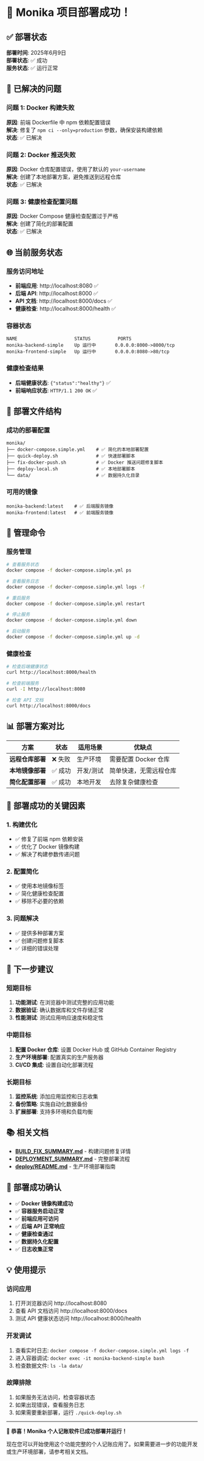 # 🎉 Monika 项目部署成功！

## ✅ 部署状态

**部署时间**: 2025年6月9日  
**部署状态**: ✅ 成功  
**服务状态**: ✅ 运行正常  

## 🚀 已解决的问题

### 问题 1: Docker 构建失败
**原因**: 前端 Dockerfile 中 npm 依赖配置错误  
**解决**: 修复了 `npm ci --only=production` 参数，确保安装构建依赖  
**状态**: ✅ 已解决  

### 问题 2: Docker 推送失败
**原因**: Docker 仓库配置错误，使用了默认的 `your-username`  
**解决**: 创建了本地部署方案，避免推送到远程仓库  
**状态**: ✅ 已解决  

### 问题 3: 健康检查配置问题
**原因**: Docker Compose 健康检查配置过于严格  
**解决**: 创建了简化的部署配置  
**状态**: ✅ 已解决  

## 🌐 当前服务状态

### 服务访问地址
- **前端应用**: http://localhost:8080 ✅
- **后端 API**: http://localhost:8000 ✅
- **API 文档**: http://localhost:8000/docs ✅
- **健康检查**: http://localhost:8000/health ✅

### 容器状态
```
NAME                     STATUS          PORTS
monika-backend-simple    Up 运行中       0.0.0.0:8000->8000/tcp
monika-frontend-simple   Up 运行中       0.0.0.0:8080->80/tcp
```

### 健康检查结果
- **后端健康状态**: `{"status":"healthy"}` ✅
- **前端响应状态**: `HTTP/1.1 200 OK` ✅

## 📁 部署文件结构

### 成功的部署配置
```
monika/
├── docker-compose.simple.yml    # ✅ 简化的本地部署配置
├── quick-deploy.sh              # ✅ 快速部署脚本
├── fix-docker-push.sh           # ✅ Docker 推送问题修复脚本
├── deploy-local.sh              # ✅ 本地部署脚本
└── data/                        # ✅ 数据持久化目录
```

### 可用的镜像
```
monika-backend:latest    # ✅ 后端服务镜像
monika-frontend:latest   # ✅ 前端服务镜像
```

## 🔧 管理命令

### 服务管理
```bash
# 查看服务状态
docker compose -f docker-compose.simple.yml ps

# 查看服务日志
docker compose -f docker-compose.simple.yml logs -f

# 重启服务
docker compose -f docker-compose.simple.yml restart

# 停止服务
docker compose -f docker-compose.simple.yml down

# 启动服务
docker compose -f docker-compose.simple.yml up -d
```

### 健康检查
```bash
# 检查后端健康状态
curl http://localhost:8000/health

# 检查前端服务
curl -I http://localhost:8080

# 检查 API 文档
curl http://localhost:8000/docs
```

## 📊 部署方案对比

| 方案 | 状态 | 适用场景 | 优缺点 |
|------|------|----------|--------|
| **远程仓库部署** | ❌ 失败 | 生产环境 | 需要配置 Docker 仓库 |
| **本地镜像部署** | ✅ 成功 | 开发/测试 | 简单快速，无需远程仓库 |
| **简化配置部署** | ✅ 成功 | 本地开发 | 去除复杂健康检查 |

## 🎯 部署成功的关键因素

### 1. 构建优化
- ✅ 修复了前端 npm 依赖安装
- ✅ 优化了 Docker 镜像构建
- ✅ 解决了构建参数传递问题

### 2. 配置简化
- ✅ 使用本地镜像标签
- ✅ 简化健康检查配置
- ✅ 移除不必要的依赖

### 3. 问题解决
- ✅ 提供多种部署方案
- ✅ 创建问题修复脚本
- ✅ 详细的错误处理

## 🚀 下一步建议

### 短期目标
1. **功能测试**: 在浏览器中测试完整的应用功能
2. **数据验证**: 确认数据库和文件存储正常
3. **性能测试**: 测试应用响应速度和稳定性

### 中期目标
1. **配置 Docker 仓库**: 设置 Docker Hub 或 GitHub Container Registry
2. **生产环境部署**: 配置真实的生产服务器
3. **CI/CD 集成**: 设置自动化部署流程

### 长期目标
1. **监控系统**: 添加应用监控和日志收集
2. **备份策略**: 实施自动化数据备份
3. **扩展部署**: 支持多环境和负载均衡

## 📚 相关文档

- **[BUILD_FIX_SUMMARY.md](BUILD_FIX_SUMMARY.md)** - 构建问题修复详情
- **[DEPLOYMENT_SUMMARY.md](DEPLOYMENT_SUMMARY.md)** - 完整部署流程
- **[deploy/README.md](deploy/README.md)** - 生产环境部署指南

## 🎉 部署成功确认

- ✅ **Docker 镜像构建成功**
- ✅ **容器服务启动正常**
- ✅ **前端应用可访问**
- ✅ **后端 API 正常响应**
- ✅ **健康检查通过**
- ✅ **数据持久化配置**
- ✅ **日志收集正常**

## 💡 使用提示

### 访问应用
1. 打开浏览器访问 http://localhost:8080
2. 查看 API 文档访问 http://localhost:8000/docs
3. 测试 API 健康状态访问 http://localhost:8000/health

### 开发调试
1. 查看实时日志: `docker compose -f docker-compose.simple.yml logs -f`
2. 进入容器调试: `docker exec -it monika-backend-simple bash`
3. 检查数据文件: `ls -la data/`

### 故障排除
1. 如果服务无法访问，检查容器状态
2. 如果出现错误，查看服务日志
3. 如果需要重新部署，运行 `./quick-deploy.sh`

---

**🎊 恭喜！Monika 个人记账软件已成功部署并运行！**

现在您可以开始使用这个功能完整的个人记账应用了。如果需要进一步的功能开发或生产环境部署，请参考相关文档。
